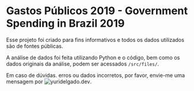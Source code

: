 # Gastos Públicos 2019 - Government Spending in Brazil 2019

Esse projeto foi criado para fins informativos e todos os dados utilizados são de fontes públicas.

A análise de dados foi feita utilizando Python e o código, bem como os dados originais da análise, podem ser acessados `/src/files/`.


Em caso de dúvidas. erros ou dados incorretos, por favor, envie-me uma mensagem por ![yuridelgado.dev](yuridelgado.dev).